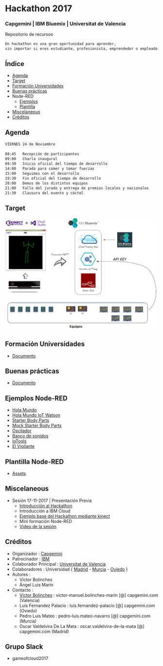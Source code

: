 # Hackathon 2017
### Capgemini | IBM Bluemix | Universitat de Valencia 
Repositorio de recursos

```
Un hackathon es una gran oportunidad para aprender, 
sin importar si eres estudiante, profesionista, emprendedor o empleado
```


## Índice
* [Agenda](https://github.com/CoEValencia/Hackathon_2017/blob/master/README.md#agenda)
* [Target](https://github.com/CoEValencia/Hackathon_2017/blob/master/README.md#target)
* [Formación Universidades](https://github.com/CoEValencia/Hackathon_2017/blob/master/README.md#formación-universidades)
* [Buenas prácticas](https://github.com/CoEValencia/Hackathon_2017/blob/master/README.md#buenas-prácticas)
* Node-RED
  * [Ejemplos](https://github.com/CoEValencia/Hackathon_2017/blob/master/README.md#ejemplos-node-red)
  * [Plantilla](https://github.com/CoEValencia/Hackathon_2017/blob/master/README.md#plantilla-node-red)
* [Miscelaneous](https://github.com/CoEValencia/Hackathon_2017/blob/master/README.md#miscelaneous)
* [Créditos](https://github.com/CoEValencia/Hackathon_2017/blob/master/README.md#créditos)

## Agenda
```
VIERNES 24 de Noviembre

08:45	Recepción de participantes
09:00	Charla inaugural
09:30	Inicio oficial del tiempo de desarrollo
14:00	Parada para comer y tomar fuerzas
15:00	Seguimos con el desarrollo
19:30	Fin oficial del tiempo de desarrollo
20:00	Demos de los distintos equipos
21:00	Fallo del jurado y entrega de premios locales y nacionales
21:30	Clausura del evento y cóctel
```

## Target

![](https://github.com/CoEValencia/Hackathon_2017/blob/master/assets/target.png)

## Formación Universidades
* [Documento](https://docs.google.com/presentation/d/11zcWUh3JsWJvEDAjDNyUHMoFZtt8HrPHAjRSE8j-vtY/edit?usp=sharing)

## Buenas prácticas
* [Documento](https://docs.google.com/presentation/d/1MwDbsneXwVstXnr4pLOn9EctioYYvdqj8p1kAFT6WE0/edit?usp=sharing)

## Ejemplos Node-RED
* [Hola Mundo](https://github.com/vicboma1/HelloWorldBluemix)
* [Hola Mundo IoT Watson](https://github.com/vicboma1/HelloWorldIoTWatsonBluemix)
* [Starter Body Parts](https://github.com/vicboma1/StarterKitBluemixHands)
* [Mock Starter Body Parts](https://github.com/vicboma1/MockKinectBluemix)
* [Oscilador](https://github.com/vicboma1/OscilatorBluemix)
* [Banco de sonidos](https://github.com/vicboma1/BancoDeSonidosBluemix)
* [IoTools](https://github.com/vicboma1/IoToolsBluemix)
* [El Vigilante](https://github.com/vicboma1/ElVigilanteBluemix)

## Plantilla Node-RED
* [Assets](https://github.com/vicboma1/TemplateBluemixNodeRED)

## Miscelaneous
* Sesión 17-11-2017 | Presentación Previa
  * [Introducción al Hackathon](https://docs.google.com/presentation/d/1Upz5I0T2dSi83koka2FFb3nDQbilcwgfMgNkd6bXB3g/edit#slide=id.p3)
  * Introducción a IBM Cloud
  * [Ejemplo base del Hackathon mediante kinect](https://docs.google.com/presentation/d/142oFR67kgO-fImuxex85uCqkzVGXnQiaJhZscMotLh4/edit?usp=sharing())
  * Mini formación Node-RED
  * [Video de la sesión](https://nsj1vss.webex.com/apis/video-load.do?recordingDir=AAAAAn3qhfWgPI9e2Cb29kaPlKefj-_fhPl7NPWpCKfSZ7MtC9WEQefxGRIWjkS4Yr0wEkrSkYo1daG1U2IZDvq0ynBI7ZEUP8QLvK4WEDYhvwNe--QR0-uGWpODOYUC6PUDJRMMp3uH6pyfZ6h__cQBVE6H1jSe0kzLYPApmkE2n0HfinVKh335rJHJweEm3xUn_A2&timestamp=1511279617267&token=AAAAAqCHYj3yTqEObjsaAWImL4eGUSJyN9bT9Z5AdaSELxfc0&sessionId=undefined&fileName=screen_0_8473754.mp4)

## Créditos
  * Organizador : [Capgemini](https://www.capgemini.com/es-es/)
  * Patrocinador : [IBM](https://www.ibm.com/es-es/)
  * Colaborador Principal : [Universitat de Valencia](https://www.uv.es/etse)
  * Colaboradores : Universidad { [Madrid](http://www.upm.es/) - [Murcia](http://www.um.es/) - [Oviedo](http://www.uniovi.es/) }
  * Autores :
    * Víctor Bolinches
    * Ángel Luis Marín
  * Contacto :
    * [Víctor Bolinches](https://github.com/vicboma1) : victor-manuel.bolinches-marin [@] capgemini.com (Valencia)
    * Luis Fernandez Palacio : luis.fernandez-palacio [@] capgemini.com (Oviedo)
    * Pedro Luis Mateo : pedro-luis.mateo-navarro [@] capgemini.com (Murcia)
    * Oscar Valdelvira De La Mata : oscar.valdelvira-de-la-mata [@] capgemini.com (Madrid)
    
    
## Grupo Slack
   * gameofcloud2017
